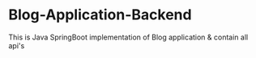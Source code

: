 # Blog-Application-Backend

This is Java SpringBoot implementation of Blog application & contain all api's
